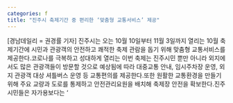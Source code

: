 ```yaml
---
categories: f
title: "진주시 축제기간 중 편리한 ‘맞춤형 교통서비스’ 제공"
---
```

[경남데일리 = 권경률 기자] 진주시는 오는 10월 10일부터 11월 3일까지 열리는 10월 축제기간에 시민과 관광객의 안전하고 쾌적한 축제 관람을 돕기 위해 맞춤형 교통서비스를 제공한다.코로나를 극복하고 성대하게 열리는 이번 축제는 진주시민 뿐만 아니라 외지에서도 많은 관광객들이 방문할 것으로 예상됨에 따라 대중교통 안내, 임시주차장 운영, 외지 관광객 대상 셔틀버스 운영 등 교통편의를 제공한다.또한 원활한 교통환경을 만들기 위해 주요 교량과 도로를 통제하고 안전관리요원을 배치해 축제장 안전을 확보한다.진주시민들은 자가용보다는 ‘
